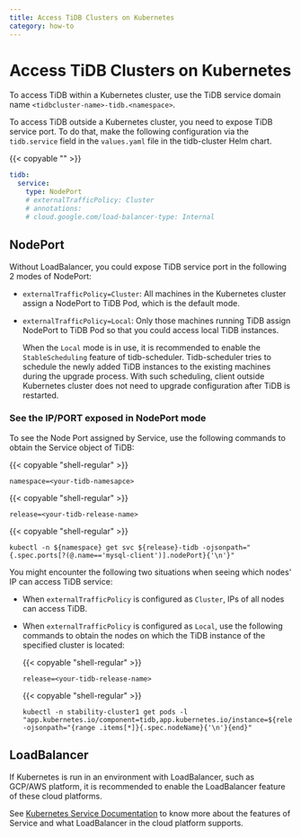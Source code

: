 ```yaml
---
title: Access TiDB Clusters on Kubernetes
category: how-to
---
```


# Access TiDB Clusters on Kubernetes

To access TiDB within a Kubernetes cluster, use the TiDB service domain name `<tidbcluster-name>-tidb.<namespace>`.

To access TiDB outside a Kubernetes cluster, you need to expose TiDB service port. To do that, make the following configuration via the `tidb.service` field in the `values.yaml` file in the tidb-cluster Helm chart.

{{< copyable "" >}}

```yaml
tidb:
  service:
    type: NodePort
    # externalTrafficPolicy: Cluster
    # annotations:
    # cloud.google.com/load-balancer-type: Internal
```

## NodePort

Without LoadBalancer, you could expose TiDB service port in the following 2 modes of NodePort:

- `externalTrafficPolicy=Cluster`: All machines in the Kubernetes cluster assign a NodePort to TiDB Pod, which is the default mode.
- `externalTrafficPolicy=Local`: Only those machines running TiDB assign NodePort to TiDB Pod so that you could access local TiDB instances.

    When the `Local` mode is in use, it is recommended to enable the `StableScheduling` feature of tidb-scheduler. Tidb-scheduler tries to schedule the newly added TiDB instances to the existing machines during the upgrade process. With such scheduling, client outside Kubernetes cluster does not need to upgrade configuration after TiDB is restarted.

### See the IP/PORT exposed in NodePort mode

To see the Node Port assigned by Service, use the following commands to obtain the Service object of TiDB:

{{< copyable "shell-regular" >}}

```shell
namespace=<your-tidb-namesapce>
```

{{< copyable "shell-regular" >}}

```shell
release=<your-tidb-release-name>
```

{{< copyable "shell-regular" >}}

```shell
kubectl -n ${namespace} get svc ${release}-tidb -ojsonpath="{.spec.ports[?(@.name=='mysql-client')].nodePort}{'\n'}"
```

You might encounter the following two situations when seeing which nodes' IP can access TiDB service:

- When `externalTrafficPolicy` is configured as `Cluster`, IPs of all nodes can access TiDB.
- When `externalTrafficPolicy` is configured as `Local`, use the following commands to obtain the nodes on which the TiDB instance of the specified cluster is located:

    {{< copyable "shell-regular" >}}

    ```shell
    release=<your-tidb-release-name>
    ```

    {{< copyable "shell-regular" >}}

    ```shell
    kubectl -n stability-cluster1 get pods -l "app.kubernetes.io/component=tidb,app.kubernetes.io/instance=${release}" -ojsonpath="{range .items[*]}{.spec.nodeName}{'\n'}{end}"
    ```

## LoadBalancer

If Kubernetes is run in an environment with LoadBalancer, such as GCP/AWS platform, it is recommended to enable the LoadBalancer feature of these cloud platforms.

See [Kubernetes Service Documentation](https://kubernetes.io/docs/concepts/services-networking/service/) to know more about the features of Service and what LoadBalancer in the cloud platform supports.